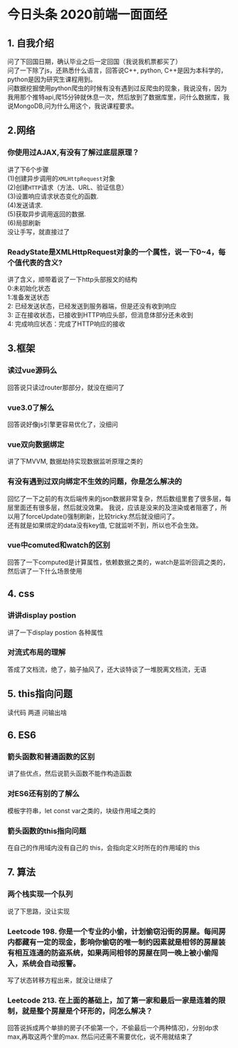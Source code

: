 # 今日头条 2020前端一面面经
## 1. 自我介绍
问了下回国日期，确认毕业之后一定回国（我说我机票都买了）\
问了一下除了js，还熟悉什么语言，回答说C++, python, C++是因为本科学的，python是因为研究生课程用到。\
问数据挖掘使用python爬虫的时候有没有遇到过反爬虫的现象，我说没有，因为我用那个推特api,爬15分钟就休息一次，然后放到了数据库里，问什么数据库，我说MongoDB,问为什么用这个，我说课程要求。
## 2.网络
### 你使用过AJAX,有没有了解过底层原理？
讲了下6个步骤 \
(1)创建异步调用的`XMLHttpRequest`对象 \
(2)创建`HTTP`请求（方法、URL、验证信息）\
(3)设置响应请求状态变化的函数. \
(4)发送请求. \
(5)获取异步调用返回的数据. \
(6)局部刷新 \
没让手写，就直接过了

### ReadyState是XMLHttpRequest对象的一个属性，说一下0~4，每个值代表的含义? 
讲了含义，顺带着说了一下http头部报文的结构 \
0:未初始化状态 \
1:准备发送状态 \
2: 已经发送状态，已经发送到服务器端，但是还没有收到响应\
3: 正在接收状态，已接收到HTTP响应头部，但消息体部分还未收到 \
4: 完成响应状态：完成了HTTP响应的接收 


## 3.框架
### 读过vue源码么 
回答说只读过router那部分，就没在细问了

### vue3.0了解么
回答说好像js引擎更容易优化了，没细问

### vue双向数据绑定 
讲了下MVVM, 数据劫持实现数据监听原理之类的

### 有没有遇到过双向绑定不生效的问题，你是怎么解决的
回忆了一下之前的有次后端传来的json数据非常复杂，然后数组里套了很多层，每层里面还有很多层，然后就没效果。
我说，应该是没来的及渲染或者阻塞了，所以用了forceUpdate()强制刷新，比较tricky.然后就没细问了。 \
还有就是如果绑定的data没有key值, 它就监听不到，所以也不会生效。

### vue中comuted和watch的区别
回答了一下computed是计算属性，依赖数据之类的，watch是监听回调之类的，然后讲了一下什么场景使用


## 4. css
### 讲讲display postion
讲了一下display postion 各种属性
### 对流式布局的理解 
答成了文档流，绝了，脑子抽风了，还大谈特谈了一堆脱离文档流，无语

## 5. this指向问题
读代码 两道 问输出啥

## 6. ES6
### 箭头函数和普通函数的区别 
讲了些优点，然后说箭头函数不能作构造函数

### 对ES6还有别的了解么
模板字符串，let const var之类的，块级作用域之类的

### 箭头函数的this指向问题 
在自己的作用域内没有自己的 this，会指向定义时所在的作用域的 this

## 7. 算法
### 两个栈实现一个队列 
说了下思路，没让实现

### Leetcode 198. 你是一个专业的小偷，计划偷窃沿街的房屋。每间房内都藏有一定的现金，影响你偷窃的唯一制约因素就是相邻的房屋装有相互连通的防盗系统，如果两间相邻的房屋在同一晚上被小偷闯入，系统会自动报警。
写了状态转移方程出来，就没让继续了


### Leetcode 213. 在上面的基础上，加了第一家和最后一家是连着的限制，就是整个房屋是个环形的，问怎么解决？
回答说拆成两个单排的房子(不偷第一个，不偷最后一个两种情况)，分别dp求max,再取这两个里的max. 然后问还需不需要优化，说不用就结束了








